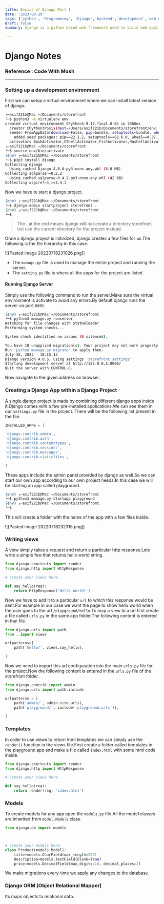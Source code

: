 ```yaml
---
title: Basics of Django Part 1
date: '2023-08-29'
tags: ['python', 'Programming', 'Django','backend','development','web development','python programming']
draft: false
summary: Django is a python based web framework used to build web applications. It is a high level framework that provides a lot of features out of the box. It is a Model View Template framework.

---
```



# Django Notes
### Reference : Code With Mosh
---

### Setting up a development environment
First we can setup a virtual environment where we can install latest version of django.

```bash
╭─asif221b@Mac ~/Documents/storefront
╰─$ python3 -m virtualenv env
created virtual environment CPython3.9.13.final.0-64 in 2060ms
  creator CPython3Posix(dest=/Users/asif221b/Documents/storefront/env, clear=False, no_vcs_ignore=False, global=False)
  seeder FromAppData(download=False, pip=bundle, setuptools=bundle, wheel=bundle, via=copy, app_data_dir=/Users/asif221b/Library/Application Support/virtualenv)
    added seed packages: pip==22.1.2, setuptools==62.6.0, wheel==0.37.1
  activators BashActivator,CShellActivator,FishActivator,NushellActivator,PowerShellActivator,PythonActivator
╭─asif221b@Mac ~/Documents/storefront
╰─$ source env/bin/activate
(env) ╭─asif221b@Mac ~/Documents/storefront
╰─$ pip3 install django
Collecting django
  Using cached Django-4.0.6-py3-none-any.whl (8.0 MB)
Collecting sqlparse>=0.2.2
  Using cached sqlparse-0.4.2-py3-none-any.whl (42 kB)
Collecting asgiref<4,>=3.4.1
```

Now we have to start a django project.

```bash
(env) ╭─asif221b@Mac ~/Documents/storefront
╰─$ django-admin startproject storefront .
(env) ╭─asif221b@Mac ~/Documents/storefront
╰─$
```

> The . at the end means django will not create a directory storefront but use the current directory for the project instead.


Once a django project is initialized, django creates a few files for us.The following is the file hierarchy in this case.

![[Pasted image 20220718231026.png]]

- The `manage.py` file is used to manage the entire project and running the server.
- The `setting.py` file is where all the apps for the project are listed.

#### Running Django Server
Simply use the following command to run the server.Make sure the virtual environment is activate to avoid any errors.By default django runs the server on port `8000`.

```bash
(env) ╭─asif221b@Mac ~/Documents/storefront
╰─$ python3 manage.py runserver
Watching for file changes with StatReloader
Performing system checks...

System check identified no issues (0 silenced).

You have 18 unapplied migration(s). Your project may not work properly until you apply the migrations for app(s): admin, auth, contenttypes, sessions.
Run 'python manage.py migrate' to apply them.
July 18, 2022 - 18:15:13
Django version 4.0.6, using settings 'storefront.settings'
Starting development server at http://127.0.0.1:8000/
Quit the server with CONTROL-C.

```

Now navigate to the given address on browser.

### Creating a Django App within a Django Project
A single django project is made by combining different django apps inside it.Django comes with a few pre-installed applications.We can see them in our `settings.py` file in the project. There will be the following list present in the file.

```python
INSTALLED_APPS = [

'django.contrib.admin',
'django.contrib.auth',
'django.contrib.contenttypes',
'django.contrib.sessions',
'django.contrib.messages',
'django.contrib.staticfiles',

]
```

These apps include the admin panel provided by django as well.So we can start our own app according to our own project needs.In this case we will be starting an app called playground.

```bash
(env) ╭─asif221b@Mac ~/Documents/storefront
╰─$ python3 manage.py startapp playground
(env) ╭─asif221b@Mac ~/Documents/storefront
╰─$
```

This will create a folder with the name of the app with a few files inside.

![[Pasted image 20220718232315.png]]

### Writing views
A view simply takes a request and return a particular http response.Lets write a simple few that returns hello world string.

```python
from django.shortcuts import render
from django.http import HttpResponse

# Create your views here.

def say_hello(req):
	return HttpResponse('Hello World!')
```

Now we have to add it to a particular `url` to which this response would be sent.For example in our case we want the page to show hello world when the user goes to the url `/playground/hello`.To map a view to a url first create a file called `urls.py` in the same app folder.The following content is entered in that file.

```python
from django.urls import path
from . import views

urlpatterns=[
	path('hello/', views.say_hello),

]
```

Now we need to import this url configuration into the main `urls.py` file for the project.Now the following content is entered in the `urls.py` file of the storefront folder.

```python
from django.contrib import admin
from django.urls import path,include

urlpatterns = [
	path('admin/', admin.site.urls),
	path('playground/', include('playground.urls')),

]
```

### Templates 
In order to use views to return html templates we can simply use the `render()` function in the views file.First create a folder called templates in the playground app and make a file called `index.html` with some html code inside.


```python
from django.shortcuts import render
from django.http import HttpResponse

# Create your views here.

def say_hello(req):
	return render(req, 'index.html')
```


### Models
To create models for any app open the `models.py` file.All the model classes are inherited from `model.Models` class.

```python 
from django.db import models

  

# Create your models here.
class Product(models.Model):
	title=models.CharField(max_length=255)
	description=models.TextField(blank=True)
	price=models.DecimalField(max_digits=10, decimal_places=2)
```

We make migrations every-time we apply any changes to the database.

### Django ORM (Object Relational Mapper)
Its maps objects to relational data.